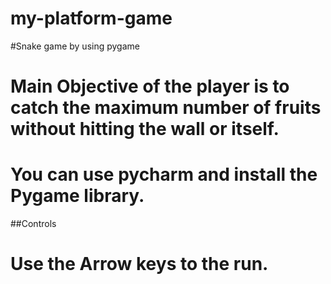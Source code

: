 # my-platform-game

#Snake game by using pygame
# Main Objective of the player is to catch the maximum number of fruits without hitting the wall or itself.
# You can use pycharm and install the Pygame library. 

##Controls
# Use the Arrow keys to the run.
